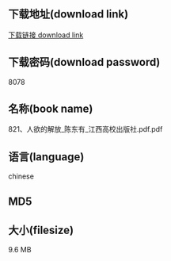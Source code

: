 ## 下载地址(download link)
[下载链接 download link](https://tutu365.netlify.app/?s=821%E3%80%81%E4%BA%BA%E6%AC%B2%E7%9A%84%E8%A7%A3%E6%94%BE_%E9%99%88%E4%B8%9C%E6%9C%89_%E6%B1%9F%E8%A5%BF%E9%AB%98%E6%A0%A1%E5%87%BA%E7%89%88%E7%A4%BE.pdf)

## 下载密码(download password)
8078

## 名称(book name)
821、人欲的解放_陈东有_江西高校出版社.pdf.pdf

## 语言(language)
chinese

## MD5


## 大小(filesize)
9.6 MB
